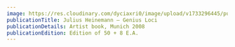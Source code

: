 ```yaml
---
image: https://res.cloudinary.com/dyciaxri0/image/upload/v1733296445/publications/genius-loci-nummer-6-von-50-exemplaren-von-heinemann-handschriftlich-beziffert-und-signiert_qw35yb.jpg
publicationTitle: Julius Heinemann – Genius Loci
publicationDetails: Artist book, Munich 2008
publicationEdition: Edition of 50 + 8 E.A.
---
```

